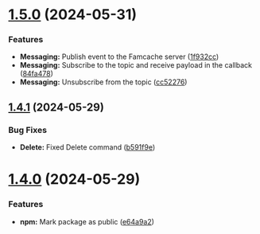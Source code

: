 # [1.5.0](https://github.com/Famcache/node-famcache/compare/v1.4.1...v1.5.0) (2024-05-31)


### Features

* **Messaging:** Publish event to the Famcache server ([1f932cc](https://github.com/Famcache/node-famcache/commit/1f932cc1b0d65ae31405b5fa09b0ac0c51074907))
* **Messaging:** Subscribe to the topic and receive payload in the callback ([84fa478](https://github.com/Famcache/node-famcache/commit/84fa4785e889046473efe5ea56f896a92e2b80e9))
* **Messaging:** Unsubscribe from the topic ([cc52276](https://github.com/Famcache/node-famcache/commit/cc522760234a8a07b50164e50d5ff158ffdc797f))

## [1.4.1](https://github.com/Famcache/node-famcache/compare/v1.4.0...v1.4.1) (2024-05-29)

### Bug Fixes

- **Delete:** Fixed Delete command ([b591f9e](https://github.com/Famcache/node-famcache/commit/b591f9e250ec80202264dd3f676783ff96dac9d4))

# [1.4.0](https://github.com/Famcache/node-famcache/compare/v1.3.0...v1.4.0) (2024-05-29)

### Features

- **npm:** Mark package as public ([e64a9a2](https://github.com/Famcache/node-famcache/commit/e64a9a21c62a2e737a38cba7b5a909479fbc9cce))
